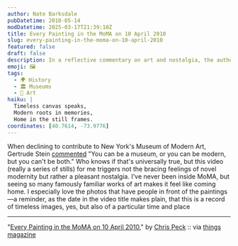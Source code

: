 ```yaml
---
author: Nate Barksdale
pubDatetime: 2010-05-14
modDatetime: 2025-03-17T21:39:10Z
title: Every Painting in the MoMA on 10 April 2010
slug: every-painting-in-the-moma-on-10-april-2010
featured: false
draft: false
description: In a reflective commentary on art and nostalgia, the author explores the duality of modernity and timelessness showcased in MoMA's renowned collection.
emoji: 🖼️
tags:
  - 🌍 History
  - 🏛️ Museums
  - 🎨 Art
haiku: |
  Timeless canvas speaks,  
  Modern roots in memories,  
  Home in the still frames.
coordinates: [40.7614, -73.9776]
---
```


When declining to contribute to New York's Museum of Modern Art, Gertrude Stein [commented](https://www.google.com/search?q=%22commented%22%20thebrowser.com) "You can be a museum, or you can be modern, but you can't be both." Who knows if that's universally true, but this video (really a series of stills) for me triggers not the bracing feelings of novel modernity but rather a pleasant nostalgia. I've never been inside MoMA, but seeing so many famously familiar works of art makes it feel like coming home. I especially love the photos that have people in front of the paintings—a reminder, as the date in the video title makes plain, that this is a record of timeless images, yes, but also of a particular time and place

---

"[Every Painting in the MoMA on 10 April 2010](http://www.youtube.com/watch?v=g3QHkFc3NZw)," by [Chris Peck](http://web.archive.org/web/20100419163359/http://mysite.pratt.edu:80/~cpeck/site/index.html) :: via [things magazine](http://www.thingsmagazine.net/)
